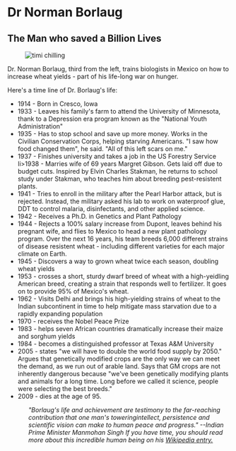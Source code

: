 <DOCTYPE html>
<html>





 <main>

  <head>
 
   <h1 id="main"> Dr Norman Borlaug </h1>
   <h2 id="title">The Man who saved a Billion Lives</h2>
 
  </head>

<div id="img-div">
  <figure>
  <img src="https://images.npo.nl/header/2560x1440/991972.jpg" alt= "timi chilling">
  </figure>
  <figcaption id="img-caption">Dr. Norman Borlaug, third from the left, trains biologists in Mexico on how to increase wheat yields - part of his life-long war on hunger. 
  </figcaption>
</div>

 <p id="tribute-info">Here's a time line of Dr. Borlaug's life:</p>
 
  <p1 id="tribute-story">
   <UL>
    <Li>1914 - Born in Cresco, Iowa</Li>
    <li>1933 - Leaves his family's farm to attend the University
     of Minnesota, thank to a Depression era program known 
     as the "National Youth Administration" </li>
     <li>1935 - Has to stop school and save up more money.
      Works in the Civilian Conservation Corps, 
      helping starving Americans. "I saw how food changed
      them", he said. "All of this left scars on me." </li>
    <li>1937 - Finishes university and takes a job in the US Forestry Service </li>
    li>1938 - Marries wife of 69 years Margret Gibson. Gets laid off due to budget
     cuts. Inspired by Elvin Charles Stakman, he returns to school study under
      Stakman, who teaches him about breeding pest-resistent plants. </li>
    <li>1941 - Tries to enroll in the military after the Pearl Harbor attack, but is
     rejected. Instead, the military asked his lab to work on waterproof glue, DDT
      to control malaria, disinfectants, and other applied science. </li>
    <li>1942 - Receives a Ph.D. in Genetics and Plant Pathology</li>
    <li>1944 - Rejects a 100% salary increase from Dupont, leaves behind his 
    pregnant wife, and flies to Mexico to head a new plant pathology program.
     Over the next 16 years, his team breeds 6,000 different strains of disease
      resistent wheat - including different varieties for each major climate on Earth.</li>
    <li>1945 - Discovers a way to grown wheat twice each season, doubling wheat 
    yields </li>
    <li>1953 - crosses a short, sturdy dwarf breed of wheat with a high-yeidling
     American breed, creating a strain that responds well to fertilizer. It goes on to
      provide 95% of Mexico's wheat. </li>
    <li>1962 - Visits Delhi and brings his high-yielding strains of wheat to the Indian 
    subcontinent in time to help mitigate mass starvation due to a rapidly
     expanding population </li>
    <li>1970 - receives the Nobel Peace Prize</li>
    <li>1983 - helps seven African countries dramatically increase their maize and 
    sorghum yields </li>
    <li>1984 - becomes a distinguished professor at Texas A&M University </li>
    <li>2005 - states "we will have to double the world food supply by 2050." Argues
     that genetically modified crops are the only way we can meet the demand, as 
     we run out of arable land. Says that GM crops are not inherently dangerous 
     because "we've been genetically modifying plants and animals for a long time. 
     Long before we called it science, people were selecting the best
      breeds." </li>
    <li>2009 - dies at the age of 95.</li>
   <ul>
   <em>
      "Borlaug's life and achievement are testimony to the far-reaching contribution
      that one man's toweringintellect, persistence and scientific vision can make to
      human peace and progress."      
  --Indian Prime Minister Manmohan Singh
  
  </p1> 

  <p2> 
     If you have time, you should read more about this incredible human being on his <a id="attibute-link" href="https://en.wikipedia.org/wiki/Norman_Borlaug" target="_blank"> Wikipedia entry. </a> <em>
  </p2>

 </main>

</html>
